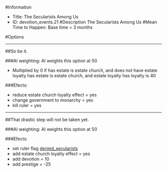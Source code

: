 #Information
 - Title: The Secularists Among Us
 - ID: devotion_events.21
#Description
The Secularists Among Us
#Mean Time to Happen:
Base time = 3 months

#Options

___
##So be it.

###AI weighting:
AI weights this option at 50
 - Multiplied by 0 if has estate is estate church, and does not have estate loyalty has estate is estate church, and estate loyalty has loyalty is 40


###Efects:<ul><li>reduce estate church loyalty effect = yes</li><li>change government to monarchy = yes</li><li>kill ruler = yes</li></ul>

___
##That drastic step will not be taken yet.

###AI weighting:
AI weights this option at 50


###Efects:<ul><li>set ruler flag [denied_secularists](../flags/denied_secularists.md)</li><li>add estate church loyalty effect = yes</li><li>add devotion = 10</li><li>add prestige = -25</li></ul>
